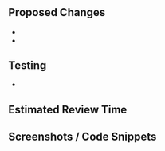 <!-- Title -->
# 
## Proposed Changes
- 
- 
<!-- A summary of your proposed changes -->

<!-- What tests were added? If no tests were added, why? -->
## Testing
- 

## Estimated Review Time
<!-- Let your reviewer know how big this PR is (minutes) -->

## Screenshots / Code Snippets
<!-- Is there any visual information that is helpful for your reviewer? -->
